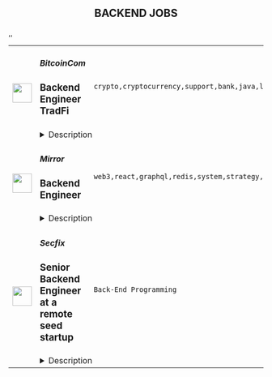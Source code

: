 <div align="center"><h2>BACKEND JOBS</h2></div><table><tr>
                <td width="100" height="100" rowspan="2">
                    <img src="https://remoteok.com/assets/img/jobs/4c9d87305c54f175ce2a8b14962fd82f1677482150.peg" width="38px" height="auto">
                </td>
                <td width="300">
                    <h5>BitcoinCom</h5>
                    <h3>Backend Engineer TradFi</h3>
                </td>
                <td width="300">
                    <code>crypto,cryptocurrency,support,bank,java,lead,engineer,engineering,educational,backend</code>
                </td>
                <td width="200">
                <text>5 days ago</text>
                </td>
                <td width="100" rowspan="2">
                <a href="https://remoteOK.com/remote-jobs/remote-backend-engineer-tradfi-bitcoincom-200895" align="right" target="_blank">Apply</a>
                </td>
            </tr>
            <tr>
                <td colspan="3">
                <details><summary>Description</summary>
                <div class="styles--2BkR3">
<p>Bitcoin.com's mission is to create more 'economic freedom' in the world. By economic freedom we mean the ability for individuals to freely acquire and use personal resources however they choose. We assert that economic freedom is a fundamental human right and a vital component of human dignity, and we believe that it is foundational for peaceful and prosperous societies.</p>
<p>Our vision is to provide the next billion people with access to products that exemplify the ideals of Bitcoin. These ideals - which include peer-to-peer transactions, decentralization, censorship resistance, and permissionless-ness - support economic freedom.</p>
<p>Our approach is to develop and promote widely accessible products that support economic freedom. For example, our digital wallet - which has 29 million downloads - provides people with an easy-to-use, non-custodial method for buying, selling, storing, sending, receiving, and trading cryptocurrencies.</p>
<p>We are seeking a talented Java Backend Engineer who shares our vision.</p>
<p>Tradfi, or âTraditional Financeâ, is our way of introducing users to the exciting world of cryptocurrency. Leveraging our world renowned brand, you will guide users as they take the first step from their bank account to their first decentralized wallet. By creating exciting opportunities such as educational tools, rewards tokens, crypto card, shared wallets and much more, the TradFi team is at the heart of every users journey at [bitcoin.com](http://bitcoin.com). If youâre ready to onboard millions of users into the cryptocurrency ecosystem, tradfi is the fit for you.</p>
<p>The position will require the successful candidate to work inter-departmentally across Engineering and Product Management.</p>
<p><strong>Role:</strong></p>
<ol>
<li>Build features, infrastructure, architecture and applications for world-class cryptocurrency products and services</li>
<li>Able to lead and oversee coding at all levels of the stack including engineering design, setting and ensuring high standards and best practices</li>
<li>Build robust solutions that scale globally.</li>
<li>Able to work to tight deadlines</li>
<li>Expressive in a collaborative way when new features need to built fast, or older features need to be shut down</li>
<li>Communicates thoughts in a clear and concise way</li>
</ol>
<p><strong>Core </strong><strong>Competencies</strong></p>
<ol>
<li>3+ years of Java or other object oriented languages</li>
<li>Experience using common Java frameworks (Spring, RxJava)</li>
<li>Strong knowledge of object-oriented design</li>
<li>Communicates well in both written and verbal English</li>
</ol>
<p><strong>Nice To Have:</strong></p>
<ul>
<li>Knowledge of working with Cassandra</li>
<li>Worked with reactive frameworks</li>
<li>Experience working within an Agile framework</li>
</ul>
<p><strong>Benefits</strong></p>
<p>We are serious about what we do, but more importantly, we have a lot of fun doing it. Our work culture is modern, meaning we strive for work experiences based on transparency, productivity, trust, and passion. For all benefits include:</p>
<ul>
<li>Flexible work hours</li>
<li>Remote work</li>
<li>Health insurance reimbursement</li>
<li>Wellness program (gym, etc.)</li>
</ul>
</div><p><figure><iframe style="width:500px;height:281px;" src="//youtube.com/embed/" frameborder="0" allowfullscreen=""></iframe></figure></p><br/><br/>Please mention the word **EXCEPTIONAL** and tag RMy4yMTguMjQxLjE3OA== when applying to show you read the job post completely (#RMy4yMTguMjQxLjE3OA==). This is a beta feature to avoid spam applicants. Companies can search these words to find applicants that read this and see they're human.
                </details>
                </td>
            </tr>,<tr>
                <td width="100" height="100" rowspan="2">
                    <img src="https://remoteok.com/assets/img/jobs/fe20f22ef1b6c2f31bbb3825d67cc0121677309344.peg" width="38px" height="auto">
                </td>
                <td width="300">
                    <h5>Mirror</h5>
                    <h3>Backend Engineer</h3>
                </td>
                <td width="300">
                    <code>web3,react,graphql,redis,system,strategy,health,engineer,backend</code>
                </td>
                <td width="200">
                <text>7 days ago</text>
                </td>
                <td width="100" rowspan="2">
                <a href="https://remoteOK.com/remote-jobs/remote-backend-engineer-mirror-199867" align="right" target="_blank">Apply</a>
                </td>
            </tr>
            <tr>
                <td colspan="3">
                <details><summary>Description</summary>
                <p>At Mirror, our mission is to use web3 technology in order to reimagine the ways people publish, read and share writing online. We are a small, passionate team with a breadth of experience that has been building in web3 for years. Together, we aspire to build products that are beautiful and intuitive, without compromising on <span class="discussion-id-dfde74bb-5410-45f6-920d-cc78543321e8 notion-enable-hover">user sovereignty</span> or decentralization.</p>
<h3>The Company</h3>
<p>Mirror is a web3-native publishing platform that powers a new writing ecosystem. Writers on Mirror donât just publish, they build community and fund their writing by minting their work as Writing NFTs  â collectible, minted versions of posts on Mirror. Readers on Mirror donât just consume content, they collect it and discover new writers in each otherâs collections. All of this happens within a tightly integrated web3 product that is centered around an intuitive editor that allows writers to incorporate smart contract-based economic blocks.</p>
<p>We've raised close to $14 million from investors that include a16z Crypto, Union Square Ventures, and Variant.</p>
<h3>Responsibilities</h3>
<ul>
<li>Support product development by developing our backend API</li>
</ul>
<h3>Requirements</h3>
<ul>
<li>Experience building and maintaining a production system at scale</li>
<li>Comfortable with SQL databases</li>
<li>Experience designing performant and well-tested GraphQL APIs</li>
</ul>
<h3>Nice to have</h3>
<ul>
<li>Degree in computer science</li>
<li>Frontend experience (React, React Native)</li>
<li>Web3 experience</li>
<li>No-SQL and Redis experience</li>
<li>Experience with monitoring tools (Honeycomb, NewRelic, ElasticSearch, etc)</li>
</ul>
<h3><strong>Salary Range</strong></h3>
<ul>
<li>$140,000 - $210,000 (based on experience)</li>
</ul><div class="content-conclusion">
<h3>Mirror's Benefits</h3>
<p>Here are some of our benefits:</p>
<ul>
<li>Medical, dental, and vision insurance, with 80% of premiums paid by the company</li>
<li>$3,000 work-from-home/remote office setup stipend</li>
<li>$150/month home internet and cell phone reimbursement</li>
<li>Healthcare Flexible Spending Account or Health Savings Account</li>
<li>Dependent Care Flexible Spending Account</li>
<li>Short-term and long-term disability insurance, with premiums paid by the company</li>
<li>$50,000 life insurance and accidental death and dismemberment insurance, with premiums paid by company</li>
<li>401(k)</li>
<li>Flexible time off policy</li>
<li>Three monthsâ paid baby bonding leave</li>
<li>Remote-first teamwork with team and community members around the world</li>
<li>Team offsites for periodic in-person collaborative strategy sessions</li>
<li>Passionate, supportive team dedicated to learning and growing together in web3</li>
</ul>
</div><br/><br/>Please mention the word **COOPERATIVELY** and tag RMy4yMTguMjQxLjE3OA== when applying to show you read the job post completely (#RMy4yMTguMjQxLjE3OA==). This is a beta feature to avoid spam applicants. Companies can search these words to find applicants that read this and see they're human.
                </details>
                </td>
            </tr>,<tr>
                <td width="100" height="100" rowspan="2">
                    <img src="https://wwr-pro.s3.amazonaws.com/logos/0083/8085/logo.gif" width="38px" height="auto">
                </td>
                <td width="300">
                    <h5>Secfix</h5>
                    <h3> Senior Backend Engineer at a remote seed startup</h3>
                </td>
                <td width="300">
                    <code>Back-End Programming</code>
                </td>
                <td width="200">
                <text>2 days ago</text>
                </td>
                <td width="100" rowspan="2">
                <a href="https://weworkremotely.com/remote-jobs/secfix-senior-backend-engineer-at-a-remote-seed-startup" align="right" target="_blank">Apply</a>
                </td>
            </tr>
            <tr>
                <td colspan="3">
                <details><summary>Description</summary>
                <img src="https://we-work-remotely.imgix.net/logos/0083/8085/logo.gif?ixlib=rails-4.0.0&w=50&h=50&dpr=2&fit=fill&auto=compress" />

<p>
  <strong>Headquarters:</strong> EU-Remote &amp; Germany
    <br /><strong>URL:</strong> <a href="https://www.secfix.com/">https://www.secfix.com/</a>
</p>

<div><strong>About Secfix</strong></div><div>Secfix automates security compliance for SMBs in Europe. We help companies get and stay compliant with standards such as ISO 27001, GDPR, TISAX, and SOC 2 in weeks rather than months. </div><div>Our platform integrates with a company’s tech stack (such as GCP, AWS, Azure, Google Workspaces, Jira, Gitlab, etc.), automatically extracts the data needed for compliance, and creates a checklist to become and remain certified. Our fastest customer finished their certification in 4 weeks instead of 12+ months, typically seen from older institutions.</div><div>We raised pre-seed funding from top German angel investors and recently closed our seed round from leading UK and German VCs after impressive growth. Now, the goal (with your help) is to become the market leader.</div><div><br></div><div><strong>About the role:</strong></div><div>As a small team, we are all generalists and constantly picking up new challenges. Regarding product and code, we’re looking to work with experienced people who can pick a problem and solve it. We use TypeScript and want to build more scalable systems so we can continuously make progress on a solid foundation. We don’t expect you to have a background in everything we use but expect strong JavaScript/Typescript fundamentals and a background working Java or another object oriented programming language are helpful. Every feature that is being ideated will go through you, and every future back-end engineer hire will live the engineering values that you will shape with us and live by. You'll get first-hand exposure to what it means to build and scale a remote software startup.</div><div><br></div><div><strong>Preferred experience &amp; culture:</strong></div><ul>
<li>You love iterating and taking pride in owning customer-facing features from ideas to going live and strive for great visuals and usability. </li>
<li>You are a team player and communicate with other members and set up calls with customers if necessary to get feedback directly.</li>
<li>You have 7+ years of experience as back-end engineer</li>
<li>Strong object-oriented programming fundamentals working with either Node.js, Nest.js or Java. Experience working with TypeScript for 3+ years in back-end development. We don’t expect you to have a background in every technology we use but you are able to learn quickly on your own.</li>
<li>Experience with Golang are a plus</li>
<li>In our current growth stage, we want to achieve a lot with a small team. Priorities can change fast. Hence you are a strong believer that hard work and flexibility are qualities that an early startup employee should live by. You can pick up a customer problem, define it, and work on it. </li>
<li>You love speed and have high standards in writing clean, maintainable, and testable code.</li>
<li>You have 3+ years of experience in a fast-paced tech environment, startup, or scale-up where engineers wear multiple hats and define the products together with users. </li>
<li>You are a force multiplier for your team. You always catch up with new back-end trends, love building reusable components, and helping other engineers become better day by day.</li>
<li>You can communicate and structure your thoughts well both inside and outside of your team to ensure we ship products in time without getting lost in details.</li>
<li>You have experience in mentoring junior developers or leading a small team.</li>
<li>You have experience in working and improving remote team culture.</li>
</ul><div><br></div><div><strong>Responsibilities</strong></div><ul>
<li>You’ll design, develop, and maintain new user-facing features using Nest.js</li>
<li>You’ll help out, debug and support our clients looking into the code of our legacy API in Java</li>
<li>You’ll contribute to new and existing products by shaping features with product and design teams. </li>
<li>You’ll help build monitoring services for our customer’s infrastructure and cloud environments (AWS, GCP, Azure, Digital Ocean, etc)</li>
<li>You’ll help to design and develop event-driven microservices</li>
<li>You’ll mentor and develop junior engineers to help them become expert Secfixers</li>
<li>You’ll keep learning new technologies to improve our product and will structure complex product in simple deliverables</li>
<li>You’ll redefine best-in-class software development processes so that we can build an opinionated product for the European SMB market.</li>
<li>You’ll work closely with founders, tech lead, other team members, and users to ship features on schedule</li>
</ul><div>
<br><strong>Our Tech</strong>
</div><ul>
<li>Java Springboot, Node Nest.js, Postgres, and RDS as backend</li>
<li>Hosted on AWS with ECS, EKS</li>
<li>Gitlab, Slack, Notion, <a href="http://gather.town/">Gather.town</a> for communication and documentation</li>
<li>Clickup for project management</li>
<li>Design system with Bootstrap Angular component library</li>
</ul><div>
<br><strong>We are very proud of our Secfix values - and look for candidates who share them. They are:</strong>
</div><ul>
<li>We are obsessed with our customers. We start with the customer and work our way backward to create amazing products they love.</li>
<li>We build everything in a smart way. We love working by YCombinator's principles and preach those to our team.</li>
<li>We create trust within our organisation. Transparency and ethics are within our DNA.</li>
<li>We are hacky. A functional prototype delivered within 2 weeks is worth more than a perfect solution delivered in 2 months.</li>
<li>We take ownership. Building a startup is about ownership and being accountable for timely delivery.</li>
<li>We are leaders of remote work. We are passionately building a culture where people can be productive working from anywhere.</li>
</ul><div>
<br><strong>Benefits you get at Secfix:</strong>
</div><ul>
<li>We are backed by top VCs and accelerators. Get direct access to world-class mentors.</li>
<li>Industry-competitive base salary and generous equity package. We pay local rates that are at or above the market. We share this <a href="https://about.gitlab.com/blog/2019/02/28/why-we-pay-local-rates/">philosophy with GitLab</a>.</li>
<li>Secfix is run by international founders in Germany. We can help you move to Germany and get a visa or just hire you locally with our partner Deel. And we have a track record! Our Customer Success Manager moved to Germany from Brazil and our Account Executive from LA.</li>
<li>Receive the latest tech equipment (MacBook, monitors, headphones)</li>
<li>Health insurance</li>
<li>Remote Workspace budget to make your home office great</li>
<li>Access to co-working around the world</li>
<li>Flexible Work Hours and Location</li>
<li>26 vacation days per year, in addition to local Public Holidays</li>
<li>100% remote work - enhanced by our virtual office in <a href="https://www.gather.town/">Gather </a>
</li>
<li>Virtual and on-site Team Building Activities, Lunch and Learns, and other Company-Wide Events</li>
<li>A Personal Development Budget of 1,000 EUR per year - available for whatever you wish to support your health and fitness, mental health, and learning &amp; development</li>
<li>Have more ideas for perks? You can make them a reality at Secfix 🙂</li>
</ul><div>
<br><strong>Interview Process:</strong>
</div><ul>
<li>30 min - Screen/intro call with our recruiter</li>
<li>45 min - Chat with our Co-founder</li>
<li>1,5h - Tech Interview with a live coding challenge</li>
<li>1,5h - Final interview with team &amp; Co-Founders</li>
</ul><div>
<em>Please note: We are an equal-opportunity employer and remote-only company. At this time, we can support hiring only within EU time zones. We work in sync using Gather as our virtual office. As a small fast-growing company, we believe in the need for an in-sync component of daily communication and therefore cannot support any 100% asynchronous work. Read more about our Remote Culture </em><a href="https://www.notion.so/secfix/Remote-Culture-93bf571583904c5e814b7afd83c240f2?pvs=4"><em>here</em></a><em>.</em>
</div>

<p><strong>To apply:</strong> <a href="https://weworkremotely.com/remote-jobs/secfix-senior-backend-engineer-at-a-remote-seed-startup">https://weworkremotely.com/remote-jobs/secfix-senior-backend-engineer-at-a-remote-seed-startup</a></p>

                </details>
                </td>
            </tr></table>